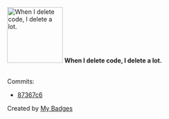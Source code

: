 <img src="https://my-badges.github.io/my-badges/mass-delete-commit.png" alt="When I delete code, I delete a lot." title="When I delete code, I delete a lot." width="128">
<strong>When I delete code, I delete a lot.</strong>
<br><br>

Commits:

- <a href="https://github.com/paideia1200bce/beach-hacks-dev-portal/commit/87367c682da4e2475e372038a4f5c87cfd859eeb">87367c6</a>


Created by <a href="https://github.com/my-badges/my-badges">My Badges</a>